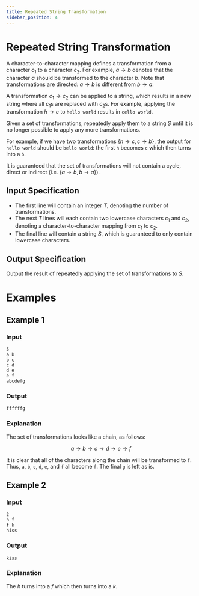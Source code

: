 ```yaml
---
title: Repeated String Transformation
sidebar_position: 4
---
```


# Repeated String Transformation

A character-to-character mapping defines a transformation from a character $c_1$ to a character $c_2$.
For example, $a \to b$ denotes that the character $a$ should be transformed to the character $b$.
Note that transformations are directed: $a \to b$ is different from $b \to a$.

A transformation $c_1 \to c_2$ can be applied to a string, which results in a new string where all $c_1$s are replaced
with $c_2$s. For example, applying the transformation $h \to c$ to `hello world` results in `cello world`.

Given a set of transformations, repeatedly apply them to a string $S$ until it is no longer possible to apply any more transformations.

For example, if we have two transformations $\{h \to c, c \to b\}$, the output for `hello world` should be `bello world`:
the first `h` becomes `c` which then turns into a `b`.

It is guaranteed that the set of transformations will not contain a cycle, direct or indirect (i.e. $\{a \to b, b \to a\}$).

## Input Specification

- The first line will contain an integer $T$, denoting the number of transformations.
- The next $T$ lines will each contain two lowercase characters $c_1$ and $c_2$, denoting a character-to-character mapping from $c_1$ to $c_2$.
- The final line will contain a string $S$, which is guaranteed to only contain lowercase characters.

## Output Specification

Output the result of repeatedly applying the set of transformations to $S$.

# Examples

## Example 1

### Input

```
5
a b
b c
c d
d e
e f
abcdefg
```

### Output

```
ffffffg
```

### Explanation

The set of transformations looks like a chain, as follows:

$$
a \to b \to c \to d \to e \to f
$$

It is clear that all of the characters along the chain will be transformed to `f`.
Thus, `a`, `b`, `c`, `d`, `e`, and `f` all become `f`. The final `g` is left as is.

## Example 2

### Input

```
2
h f
f k
hiss
```

### Output

```
kiss
```

### Explanation

The $h$ turns into a $f$ which then turns into a $k$.
